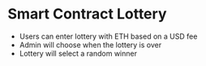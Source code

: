 # Smart Contract Lottery

- Users can enter lottery with ETH based on a USD fee
- Admin will choose when the lottery is over
- Lottery will select a random winner
